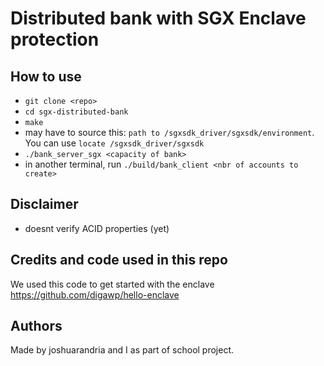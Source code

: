 # Distributed bank with SGX Enclave protection

## How to use

- `git clone <repo>`
- `cd sgx-distributed-bank `
- `make `
- may have to source this: `path to /sgxsdk_driver/sgxsdk/environment`. You can use `locate /sgxsdk_driver/sgxsdk`
- `./bank_server_sgx <capacity of bank>`
- in another terminal, run `./build/bank_client <nbr of accounts to create>`

## Disclaimer

- doesnt verify ACID properties (yet)

## Credits and code used in this repo

We used this code to get started with the enclave
https://github.com/digawp/hello-enclave

## Authors

Made by joshuarandria and I as part of school project.
